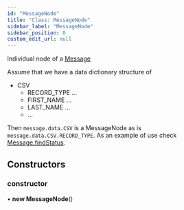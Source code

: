 ```yaml
---
id: "MessageNode"
title: "Class: MessageNode"
sidebar_label: "MessageNode"
sidebar_position: 0
custom_edit_url: null
---
```


Individual node of a [Message](Message.md)

Assume that we have a data dictionary structure of
* CSV
     * RECORD_TYPE ...
     * FIRST_NAME ...
     * LAST_NAME ...
     * ...

Then `message.data.CSV` is a MessageNode as is `message.data.CSV.RECORD_TYPE`.
As an example of use check [Message.findStatus](Message#findStatus).

## Constructors

### constructor

• **new MessageNode**()
